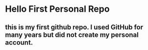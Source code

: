 # Hello First Personal Repo  
## this is my first github repo. I used GitHub for many years but did not create my personal account. 

